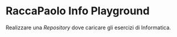 # RaccaPaolo Info Playground
Realizzare una *Repository* dove caricare gli esercizi di Informatica.
